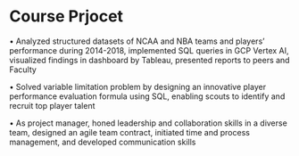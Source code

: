 # Course Prjocet

•	Analyzed structured datasets of NCAA and NBA teams and players’ performance during 2014-2018, implemented SQL queries in GCP Vertex AI, visualized findings in dashboard by Tableau, presented reports to peers and Faculty

•	Solved variable limitation problem by designing an innovative player performance evaluation formula using SQL, enabling scouts to identify and recruit top player talent

•	As project manager, honed leadership and collaboration skills in a diverse team, designed an agile team contract, initiated time and process management, and developed communication skills
